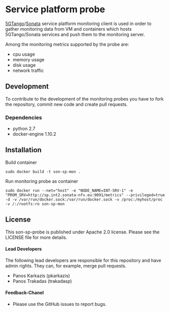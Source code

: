 # Service platform probe
[5GTango](http://5gtango.eu)/[Sonata](http://sonata-nfv.eu) service platform monitoring client is used in order to gather monitoring data from VM and containers which hosts 5GTango/Sonata services and push them to the monitoring server. 

Among the monitoring metrics supported by the probe are:
 * cpu usage
 * memory usage
 * disk usage 
 * network traffic

## Development
To contribute to the development of the monitoring probes you have to fork the repository, commit new code and create pull requests.

### Dependencies
 * python 2.7
 * docker-engine 1.10.2

## Installation

Build container
```
sudo docker build -t son-sp-mon .
```

Run monitoring probe as container
```
sudo docker run --net="host" -e "NODE_NAME=INT-SRV-1" -e "PROM_SRV=http://sp.int2.sonata-nfv.eu:9091/metrics" --privileged=true -d -v /var/run/docker.sock:/var/run/docker.sock -v /proc:/myhost/proc -v /:/rootfs:ro son-sp-mon
```

## License
This son-sp-probe is published under Apache 2.0 license. Please see the LICENSE file for more details.


#### Lead Developers
The following lead developers are responsible for this repository and have admin rights. They can, for example, merge pull requests.

 * Panos Karkazis  (pkarkazis)
 * Panos Trakadas  (trakadasp)

#### Feedback-Chanel

* Please use the GitHub issues to report bugs.
